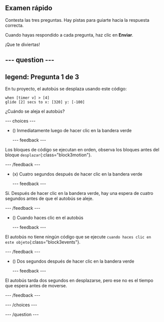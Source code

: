 ## Examen rápido

Contesta las tres preguntas. Hay pistas para guiarte hacia la respuesta correcta.

Cuando hayas respondido a cada pregunta, haz clic en **Enviar**.

¡Que te diviertas!

--- question ---
---
legend: Pregunta 1 de 3
---

En tu proyecto, el autobús se desplaza usando este código:

```blocks3
when [timer v] > [4] 
glide [2] secs to x: [320] y: [-100]
```

¿Cuándo se aleja el autobús?

--- choices ---

- () Inmediatamente luego de hacer clic en la bandera verde

  --- feedback ---

Los bloques de código se ejecutan en orden, observa los bloques antes del bloque `desplazar`{:class="block3motion"}.

  --- /feedback ---

- (x) Cuatro segundos después de hacer clic en la bandera verde

  --- feedback ---

Sí. Después de hacer clic en la bandera verde, hay una espera de cuatro segundos antes de que el autobús se aleje.

  --- /feedback ---

- () Cuando haces clic en el autobús

  --- feedback ---

El autobús no tiene ningún código que se ejecute `cuando haces clic en este objeto`{:class="block3events"}.

  --- /feedback ---

- () Dos segundos después de hacer clic en la bandera verde

  --- feedback ---

El autobús tarda dos segundos en desplazarse, pero ese no es el tiempo que espera antes de moverse.

  --- /feedback ---

--- /choices ---

--- /question ---
